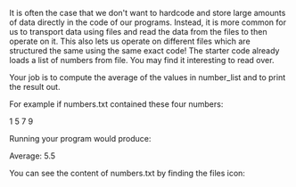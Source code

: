It is often the case that we don't want to hardcode and store large amounts of data directly in the code of our programs. Instead, it is more common for us to transport data using files and read the data from the files to then operate on it. This also lets us operate on different files which are structured the same using the same exact code! The starter code already loads a list of numbers from file. You may find it interesting to read over. 

Your job is to compute the average of the values in number_list and to print the result out.

For example if numbers.txt contained these four numbers:

1
5
7
9

Running your program would produce:

Average: 5.5

You can see the content of numbers.txt by finding the files icon:
